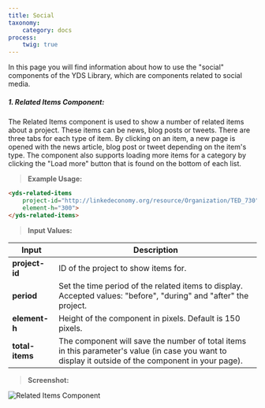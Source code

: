 ```yaml
---
title: Social
taxonomy:
    category: docs
process:
	twig: true
---
```


In this page you will find information about how to use the "social" components of the YDS Library, which are components related to social media.

##### 1. Related Items Component:

The Related Items component is used to show a number of related items about a project. These items can be news, blog posts or tweets. There are three tabs for each type of item. By clicking on an item, a new page is opened with the news article, blog post or tweet depending on the item's type. The component also supports loading more items for a category by clicking the "Load more" button that is found on the bottom of each list.

> **Example Usage:**

```html
<yds-related-items
	project-id="http://linkedeconomy.org/resource/Organization/TED_730"
	element-h="300">
</yds-related-items>
```

> **Input Values:**

| Input  | Description |
| ------ | ----------- |
| **project-id** | ID of the project to show items for. |
| **period** | Set the time period of the related items to display. Accepted values: "before", "during" and "after" the project.  |
| **element-h** | Height of the component in pixels. Default is 150 pixels. |
| **total-items** | The component will save the number of total items in this parameter's value (in case you want to display it outside of the component in your page). |

> **Screenshot:**

![Related Items Component](/user/images/related_items.jpg)
